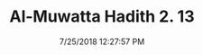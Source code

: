 ---
title        : "Al-Muwatta Hadith 2. 13"
date         : 7/25/2018 12:27:57 PM
draft        : false
type         : "hadith"
layout       : "hadith"
BookCode     : "AMH"
VolumeNumber : "2"
HadithNumber : "13"
categories  :  ["Purity - What is Pure for Wudu"]
---